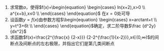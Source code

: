 1. 求常数$a$，使得$f(x)=\begin{equation} \begin{cases} ln(x+2),x>0 \\ a^{x+b},x≤0 \\  \end{cases} \end{equation}$ 在$x=0$处可导
2. 设函数$y=f(x)$由参数方程$\begin{equation} \begin{cases} x=arctant+t \\ y=t^3+6t \\  \end{cases} \end{equation}$确定，求二阶导数$\frac {d^2y} {dx^2}$
3. 求函数$f(x)=\frac{2^{\frac{x} {2-x}}}  {2-2^{\frac{1}{x-2}}},x∈(0,∞)$的间断点及间断点的左右极限，并指出它们是第几类间断点